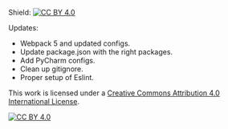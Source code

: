 Shield: [![CC BY 4.0][cc-by-shield]][cc-by]

Updates:
- Webpack 5 and updated configs.
- Update package.json with the right packages.
- Add PyCharm configs.
- Clean up gitignore.
- Proper setup of Eslint.

This work is licensed under a [Creative Commons Attribution 4.0 International
License][cc-by].

[![CC BY 4.0][cc-by-image]][cc-by]

[cc-by]: http://creativecommons.org/licenses/by/4.0/
[cc-by-image]: https://i.creativecommons.org/l/by/4.0/88x31.png
[cc-by-shield]: https://img.shields.io/badge/License-CC%20BY%204.0-lightgrey.svg
